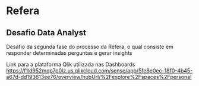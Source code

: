 # Refera
## Desafio Data Analyst

Desafio da segunda fase do processo da Refera, o qual consiste em responder determinadas perguntas e gerar insights

Link para a plataforma Qlik utilizada nas Dashboards
https://f1ld952mop7p0lz.us.qlikcloud.com/sense/app/5fe8e0ec-18f0-4b45-a67d-dd193613ee76/overview/hubUrl/%2Fexplore%2Fspaces%2Fpersonal
